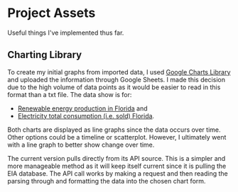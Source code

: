 # Project Assets
Useful things I've implemented thus far.

## Charting Library
To create my initial graphs from imported data, I used [Google Charts Library](https://developers.google.com/chart/) and uploaded the information through Google Sheets. I made this decision due to the high volume of data points as it would be easier to read in this format than a txt file. The data show is for: 
* [Renewable energy production in Florida](https://www.eia.gov/opendata/qb.php?sdid=SEDS.REPRB.FL.A) and 
* [Electricity total consumption (i.e. sold) Florida](https://www.eia.gov/opendata/qb.php?sdid=SEDS.ESTCB.FL.A).

Both charts are displayed as line graphs since the data occurs over time. Other options could be a timeline or scatterplot. However, I ultimately went with a line graph to better show change over time. 

The current version pulls directly from its API source. This is a simpler and more manageable method as it will keep itself current since it is pulling the EIA database. The API call works by making a request and then reading the parsing through and formatting the data into the chosen chart form.
